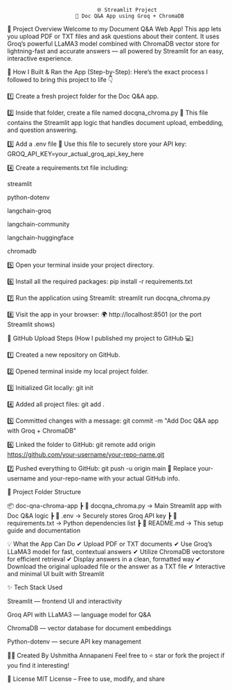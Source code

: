                                  🌐 Streamlit Project
                          📄 Doc Q&A App using Groq + ChromaDB

📌 Project Overview
Welcome to my Document Q&A Web App! This app lets you upload PDF or TXT files and ask questions about their content. It uses Groq’s powerful LLaMA3 model combined with ChromaDB vector store for lightning-fast and accurate answers — all powered by Streamlit for an easy, interactive experience.

🚀 How I Built & Ran the App (Step-by-Step):
Here’s the exact process I followed to bring this project to life 👇

1️⃣ Create a fresh project folder for the Doc Q&A app.

2️⃣ Inside that folder, create a file named docqna_chroma.py
🧠 This file contains the Streamlit app logic that handles document upload, embedding, and question answering.

3️⃣ Add a .env file
🔐 Use this file to securely store your API key:
GROQ_API_KEY=your_actual_groq_api_key_here

4️⃣ Create a requirements.txt file including:

streamlit

python-dotenv

langchain-groq

langchain-community

langchain-huggingface

chromadb

5️⃣ Open your terminal inside your project directory.

6️⃣ Install all the required packages:
pip install -r requirements.txt

7️⃣ Run the application using Streamlit:
streamlit run docqna_chroma.py

8️⃣ Visit the app in your browser:
🌍 http://localhost:8501 (or the port Streamlit shows)

🔁 GitHub Upload Steps
(How I published my project to GitHub 💻)

1️⃣ Created a new repository on GitHub.

2️⃣ Opened terminal inside my local project folder.

3️⃣ Initialized Git locally:
git init

4️⃣ Added all project files:
git add .

5️⃣ Committed changes with a message:
git commit -m "Add Doc Q&A app with Groq + ChromaDB"

6️⃣ Linked the folder to GitHub:
git remote add origin https://github.com/your-username/your-repo-name.git

7️⃣ Pushed everything to GitHub:
git push -u origin main
📝 Replace your-username and your-repo-name with your actual GitHub info.

📁 Project Folder Structure

📦 doc-qna-chroma-app
┣ 📄 docqna_chroma.py → Main Streamlit app with Doc Q&A logic
┣ 📄 .env → Securely stores Groq API key
┣ 📄 requirements.txt → Python dependencies list
┣ 📄 README.md → This setup guide and documentation

💡 What the App Can Do
✔ Upload PDF or TXT documents
✔ Use Groq’s LLaMA3 model for fast, contextual answers
✔ Utilize ChromaDB vectorstore for efficient retrieval
✔ Display answers in a clean, formatted way
✔ Download the original uploaded file or the answer as a TXT file
✔ Interactive and minimal UI built with Streamlit

✨ Tech Stack Used

Streamlit — frontend UI and interactivity

Groq API with LLaMA3 — language model for Q&A

ChromaDB — vector database for document embeddings

Python-dotenv — secure API key management

👩‍💻 Created By
Ushmitha Annapaneni
Feel free to ⭐ star or fork the project if you find it interesting!

📄 License
MIT License – Free to use, modify, and share

